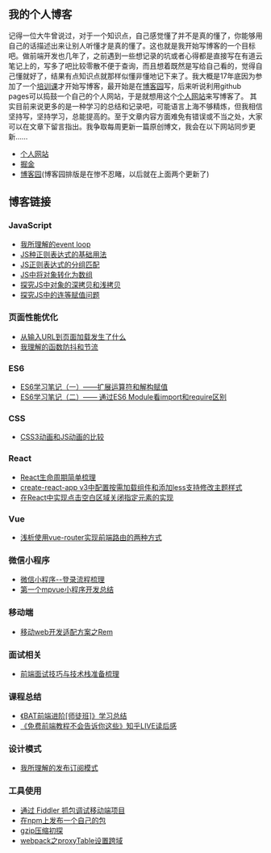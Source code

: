 ## 我的个人博客
记得一位大牛曾说过，对于一个知识点，自己感觉懂了并不是真的懂了，你能够用自己的话描述出来让别人听懂才是真的懂了。这也就是我开始写博客的一个目标吧。做前端开发也几年了，之前遇到一些想记录的坑或者心得都是直接写在有道云笔记上的，写多了吧比较零散不便于查询，而且想着既然是写给自己看的，觉得自己懂就好了，结果有点知识点就那样似懂非懂地记下来了。我大概是17年底因为参加了一个[培训课](https://wancheng7.github.io/post/a22d4e29.html)才开始写博客，最开始是在[博客园](http://www.cnblogs.com/wancheng7)写，后来听说利用github pages可以捣鼓一个自己的个人网站，于是就想用这个[个人网站](https://wancheng7.github.io/)来写博客了。 其实目前来说更多的是一种学习的总结和记录吧，可能语言上海不够精炼，但我相信坚持写，坚持学习，总能提高的。至于文章内容方面难免有错误或不当之处，大家可以在文章下留言指出。我争取每周更新一篇原创博文，我会在以下网站同步更新……
- [个人网站](https://wancheng7.github.io/)
- [掘金](https://juejin.im/user/584955940ce463005c481f60)
- [博客园](http://www.cnblogs.com/wancheng7)(博客园排版是在惨不忍睹，以后就在上面两个更新了)

## 博客链接
### JavaScript
- [我所理解的event loop](https://wancheng7.github.io/post/5d54f45f.html)
- [JS种正则表达式的基础用法](https://wancheng7.github.io/post/10937cb.html)
- [JS正则表达式的分组匹配](https://wancheng7.github.io/post/41ca68e.html)
- [JS中将对象转化为数组](https://wancheng7.github.io/post/4da1c743.html)
- [探究JS中对象的深拷贝和浅拷贝](https://wancheng7.github.io/post/ad7f4826.html)
- [探究JS中的连等赋值问题](https://wancheng7.github.io/post/c080eeb1.html)

### 页面性能优化
- [从输入URL到页面加载发生了什么](https://wancheng7.github.io/post/e277deca.html)
- [我理解的函数防抖和节流](https://github.com/wanCheng7/wancheng7.github.io/issues/14)

### ES6
- [ES6学习笔记（一）——扩展运算符和解构赋值](https://wancheng7.github.io/post/59cf2dea.html)
- [ES6学习笔记（二）—— 通过ES6 Module看import和require区别](https://wancheng7.github.io/post/594701d3.html)

### CSS
- [CSS3动画和JS动画的比较](https://wancheng7.github.io/post/6707751a.html)

### React
- [React生命周期简单梳理](https://wancheng7.github.io/post/33cf40df.html)
- [create-react-app v3中配置按需加载组件和添加less支持修改主题样式](https://wancheng7.github.io/post/e0c50683.html)
- [在React中实现点击空白区域关闭指定元素的实现](https://github.com/wanCheng7/wancheng7.github.io/issues/15)

### Vue
- [浅析使用vue-router实现前端路由的两种方式](https://wancheng7.github.io/post/2f3d2375.html)

### 微信小程序
- [微信小程序--登录流程梳理](https://wancheng7.github.io/post/50039207.html)
- [第一个mpvue小程序开发总结](https://wancheng7.github.io/post/c9a6ab9.html)

### 移动端
- [移动web开发适配方案之Rem](https://wancheng7.github.io/post/5590b762.html)

### 面试相关
- [前端面试技巧与技术栈准备梳理](https://wancheng7.github.io/post/e7b60f06.html)

### 课程总结
- [《BAT前端进阶[师徒班]》学习总结](https://wancheng7.github.io/post/a22d4e29.html)
- [《免费前端教程不会告诉你这些》知乎LIVE读后感](https://wancheng7.github.io/post/f3fa0421.html)

### 设计模式
- [我所理解的发布订阅模式](https://wancheng7.github.io/post/9f4d4a04.html)

### 工具使用
- [通过 Fiddler 抓包调试移动端项目](https://wancheng7.github.io/post/e105a76b.html)
- [在npm上发布一个自己的包](https://wancheng7.github.io/post/b43e440c.html)
- [gzip压缩初探](https://wancheng7.github.io/post/8fd42718.html)
- [webpack之proxyTable设置跨域](https://wancheng7.github.io/post/982e08e3.html)

